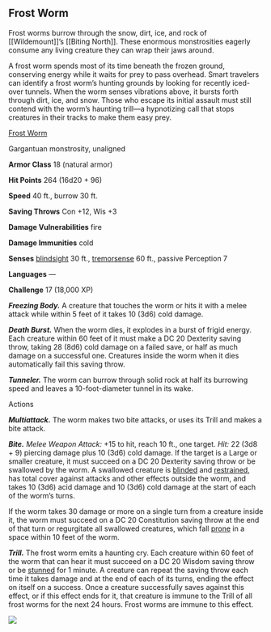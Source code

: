 ## Frost Worm

Frost worms burrow through the snow, dirt, ice, and rock of [[Wildemount]]’s [[Biting North]]. These enormous monstrosities eagerly consume any living creature they can wrap their jaws around.

A frost worm spends most of its time beneath the frozen ground, conserving energy while it waits for prey to pass overhead. Smart travelers can identify a frost worm’s hunting grounds by looking for recently iced-over tunnels. When the worm senses vibrations above, it bursts forth through dirt, ice, and snow. Those who escape its initial assault must still contend with the worm’s haunting trill—a hypnotizing call that stops creatures in their tracks to make them easy prey.

[Frost Worm](https://www.dndbeyond.com/monsters/frost-worm)

Gargantuan monstrosity, unaligned

**Armor Class** 18 (natural armor)

**Hit Points** 264 (16d20 + 96)

**Speed** 40 ft., burrow 30 ft.

**Saving Throws** Con +12, Wis +3

**Damage Vulnerabilities** fire

**Damage Immunities** cold

**Senses** [blindsight](https://www.dndbeyond.com/compendium/rules/basic-rules/monsters#Blindsight) 30 ft., [tremorsense](https://www.dndbeyond.com/compendium/rules/basic-rules/monsters#Tremorsense) 60 ft., passive Perception 7

**Languages** —

**Challenge** 17 (18,000 XP)

_**Freezing Body.**_ A creature that touches the worm or hits it with a melee attack while within 5 feet of it takes 10 (3d6) cold damage.

_**Death Burst.**_ When the worm dies, it explodes in a burst of frigid energy. Each creature within 60 feet of it must make a DC 20 Dexterity saving throw, taking 28 (8d6) cold damage on a failed save, or half as much damage on a successful one. Creatures inside the worm when it dies automatically fail this saving throw.

_**Tunneler.**_ The worm can burrow through solid rock at half its burrowing speed and leaves a 10-foot-diameter tunnel in its wake.

Actions

_**Multiattack.**_ The worm makes two bite attacks, or uses its Trill and makes a bite attack.

_**Bite.** Melee Weapon Attack:_ +15 to hit, reach 10 ft., one target. _Hit:_ 22 (3d8 + 9) piercing damage plus 10 (3d6) cold damage. If the target is a Large or smaller creature, it must succeed on a DC 20 Dexterity saving throw or be swallowed by the worm. A swallowed creature is [blinded](https://www.dndbeyond.com/compendium/rules/basic-rules/appendix-a-conditions#Blinded) and [restrained](https://www.dndbeyond.com/compendium/rules/basic-rules/appendix-a-conditions#Restrained), has total cover against attacks and other effects outside the worm, and takes 10 (3d6) acid damage and 10 (3d6) cold damage at the start of each of the worm’s turns.

If the worm takes 30 damage or more on a single turn from a creature inside it, the worm must succeed on a DC 20 Constitution saving throw at the end of that turn or regurgitate all swallowed creatures, which fall [prone](https://www.dndbeyond.com/compendium/rules/basic-rules/appendix-a-conditions#Prone) in a space within 10 feet of the worm.

_**Trill.**_ The frost worm emits a haunting cry. Each creature within 60 feet of the worm that can hear it must succeed on a DC 20 Wisdom saving throw or be [stunned](https://www.dndbeyond.com/compendium/rules/basic-rules/appendix-a-conditions#Stunned) for 1 minute. A creature can repeat the saving throw each time it takes damage and at the end of each of its turns, ending the effect on itself on a success. Once a creature successfully saves against this effect, or if this effect ends for it, that creature is immune to the Trill of all frost worms for the next 24 hours. Frost worms are immune to this effect.

[![](https://media-waterdeep.cursecdn.com/avatars/thumbnails/9170/24/270/598/637199798877274924.png)](https://media-waterdeep.cursecdn.com/avatars/9170/24/637199798877274924.png)